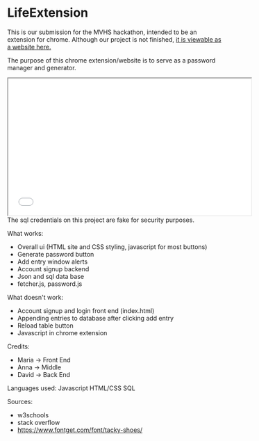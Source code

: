 # LifeExtension

This is our submission for the MVHS hackathon, intended to be an extension for chrome. Although our project is not finished, [it is viewable as a website here.](https://m-watermelon.github.io/LifeExtension/home.html)

The purpose of this chrome extension/website is to serve as a password manager and generator.


<iframe width="560" height="315"
src="
frameborder="0" 
allow="accelerometer; autoplay; encrypted-media; gyroscope; picture-in-picture" 
allowfullscreen></iframe>

<div style ="align='left'">
      <a href="https://drive.google.com/file/d/18IG6cUKK3MTL-ORq8ycy_vfUKjE7H2Ee/view?usp=sharing">
      </a>
</div>
The sql credentials on this project are fake for security purposes. 

What works:
- Overall ui (HTML site and CSS styling, javascript for most buttons)
- Generate password button
- Add entry window alerts
- Account signup backend
- Json and sql data base
- fetcher.js, password.js



What doesn't work:
- Account signup and login front end (index.html) 
- Appending entries to database after clicking add entry
- Reload table button
- Javascript in chrome extension



Credits:
- Maria -> Front End 
- Anna -> Middle
- David -> Back End 



Languages used: 
Javascript 
HTML/CSS
SQL


Sources:
- w3schools
- stack overflow
- https://www.fontget.com/font/tacky-shoes/
